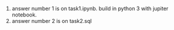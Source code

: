 1. answer number 1 is on task1.ipynb. build in python 3 with jupiter notebook.
2. answer number 2 is on task2.sql
